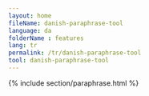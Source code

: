 ```yaml
---
layout: home
fileName: danish-paraphrase-tool
language: da
folderName : features
lang: tr
permalink: /tr/danish-paraphrase-tool
tool: danish-paraphrase-tool
---
```

{% include section/paraphrase.html %}